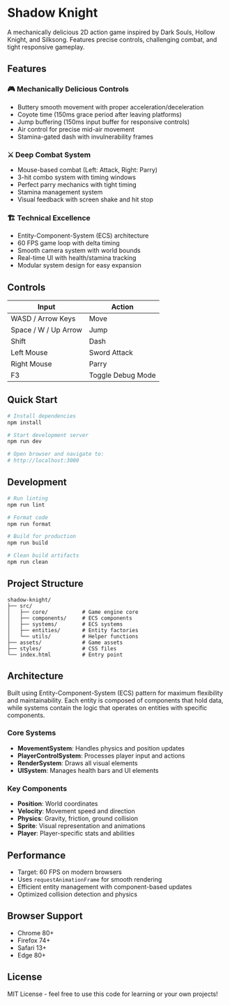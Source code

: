 # Shadow Knight

A mechanically delicious 2D action game inspired by Dark Souls, Hollow Knight, and Silksong. Features precise controls, challenging combat, and tight responsive gameplay.

## Features

### 🎮 **Mechanically Delicious Controls**
- Buttery smooth movement with proper acceleration/deceleration
- Coyote time (150ms grace period after leaving platforms)
- Jump buffering (150ms input buffer for responsive controls)
- Air control for precise mid-air movement
- Stamina-gated dash with invulnerability frames

### ⚔️ **Deep Combat System**
- Mouse-based combat (Left: Attack, Right: Parry)
- 3-hit combo system with timing windows
- Perfect parry mechanics with tight timing
- Stamina management system
- Visual feedback with screen shake and hit stop

### 🏗️ **Technical Excellence**
- Entity-Component-System (ECS) architecture
- 60 FPS game loop with delta timing
- Smooth camera system with world bounds
- Real-time UI with health/stamina tracking
- Modular system design for easy expansion

## Controls

| Input | Action |
|-------|--------|
| WASD / Arrow Keys | Move |
| Space / W / Up Arrow | Jump |
| Shift | Dash |
| Left Mouse | Sword Attack |
| Right Mouse | Parry |
| F3 | Toggle Debug Mode |

## Quick Start

```bash
# Install dependencies
npm install

# Start development server
npm run dev

# Open browser and navigate to:
# http://localhost:3000
```

## Development

```bash
# Run linting
npm run lint

# Format code
npm run format

# Build for production
npm run build

# Clean build artifacts
npm run clean
```

## Project Structure

```
shadow-knight/
├── src/
│   ├── core/           # Game engine core
│   ├── components/     # ECS components
│   ├── systems/        # ECS systems
│   ├── entities/       # Entity factories
│   └── utils/          # Helper functions
├── assets/             # Game assets
├── styles/             # CSS files
└── index.html          # Entry point
```

## Architecture

Built using Entity-Component-System (ECS) pattern for maximum flexibility and maintainability. Each entity is composed of components that hold data, while systems contain the logic that operates on entities with specific components.

### Core Systems
- **MovementSystem**: Handles physics and position updates
- **PlayerControlSystem**: Processes player input and actions
- **RenderSystem**: Draws all visual elements
- **UISystem**: Manages health bars and UI elements

### Key Components
- **Position**: World coordinates
- **Velocity**: Movement speed and direction
- **Physics**: Gravity, friction, ground collision
- **Sprite**: Visual representation and animations
- **Player**: Player-specific stats and abilities

## Performance

- Target: 60 FPS on modern browsers
- Uses `requestAnimationFrame` for smooth rendering
- Efficient entity management with component-based updates
- Optimized collision detection and physics

## Browser Support

- Chrome 80+
- Firefox 74+
- Safari 13+
- Edge 80+

## License

MIT License - feel free to use this code for learning or your own projects!